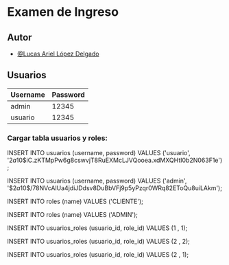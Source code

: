 # Examen de Ingreso




## Autor

- [@Lucas Ariel López Delgado](https://www.linkedin.com/in/lucas-l%C3%B3pez-delgado/)

## Usuarios

| Username             | Password |
| ----------------- | ------------------------------------------------------------------ |
| admin | 12345 |
| usuario | 12345 |



### Cargar tabla usuarios y roles:

INSERT INTO usuarios (username, password) VALUES ('usuario', '$2a$10$iC.zKTMpPw6g8cswvjT8RuEXMcLJVQooea.xdMXQHtI0b2N063F1e');

INSERT INTO usuarios (username, password) VALUES ('admin', '$$2a$10$/78NVcAlUa4jdiJDdsv8DuBbVFj9p5yPzqr0WRq82EToQu8uiLAkm');

INSERT INTO roles (name) VALUES ('CLIENTE');

INSERT INTO roles (name) VALUES ('ADMIN');

INSERT INTO usuarios_roles (usuario_id, role_id) VALUES (1 , 1);

INSERT INTO usuarios_roles (usuario_id, role_id) VALUES (2 , 2);

INSERT INTO usuarios_roles (usuario_id, role_id) VALUES (2 , 1);

